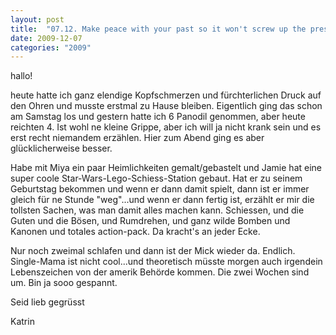 ```yaml
---
layout: post
title:  "07.12. Make peace with your past so it won't screw up the present."
date: 2009-12-07
categories: "2009"
---
```

hallo!


heute hatte ich ganz elendige Kopfschmerzen und fürchterlichen Druck auf den Ohren und musste erstmal zu Hause bleiben. Eigentlich ging das schon am Samstag los und gestern hatte ich 6 Panodil genommen, aber heute reichten 4. Ist wohl ne kleine Grippe, aber ich will ja nicht krank sein und es erst recht niemandem erzählen. Hier zum Abend ging es aber glücklicherweise besser. 



Habe mit Miya ein paar Heimlichkeiten gemalt/gebastelt und Jamie hat eine super coole Star-Wars-Lego-Schiess-Station gebaut. Hat er zu seinem Geburtstag bekommen und wenn er dann damit spielt, dann ist er immer gleich für ne Stunde "weg"...und wenn er dann fertig ist, erzählt er mir die tollsten Sachen, was man damit alles machen kann. Schiessen, und die Guten und die Bösen, und Rumdrehen, und ganz wilde Bomben und Kanonen und totales action-pack. Da kracht's an jeder Ecke.



Nur noch zweimal schlafen und dann ist der Mick wieder da. Endlich. Single-Mama ist nicht cool...und theoretisch müsste morgen auch irgendein Lebenszeichen von der amerik Behörde kommen. Die zwei Wochen sind um. Bin ja sooo gespannt.



Seid lieb gegrüsst

Katrin









